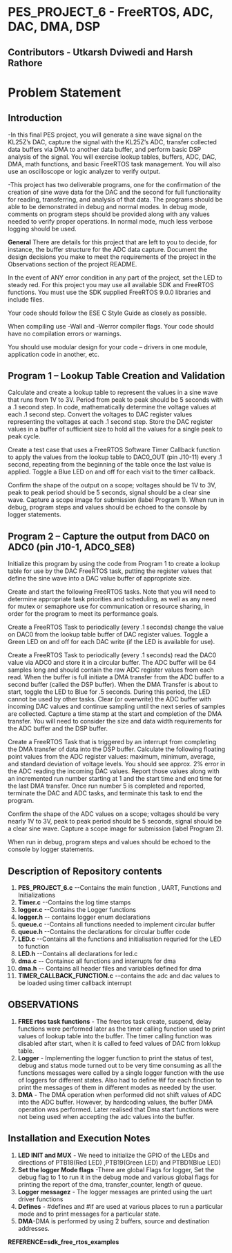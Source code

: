 # PES_PROJECT_6 - FreeRTOS, ADC, DAC, DMA, DSP

## Contributors - Utkarsh Dviwedi and Harsh Rathore
 
# Problem Statement 


## Introduction

-In this final PES project, you will generate a sine wave signal on the KL25Z’s DAC, capture the signal with the KL25Z’s ADC, transfer collected data buffers via DMA to another data buffer, and perform basic DSP analysis of the signal. You will exercise lookup tables, buffers, ADC, DAC, DMA, math functions, and basic FreeRTOS task management. You will also use an oscilloscope or logic analyzer to verify output.

-This project has two deliverable programs, one for the confirmation of the creation of sine wave data for the DAC and the second for full functionality for reading, transferring, and analysis of that data.
The programs should be able to be demonstrated in debug and normal modes. In debug mode, comments on program steps should be provided along with any values needed to verify proper operations. In normal mode, much less verbose logging should be used.

**General**
There are details for this project that are left to you to decide, for instance, the buffer structure for the ADC data capture. Document the design decisions you make to meet the requirements of the project in the Observations section of the project README.

In the event of ANY error condition in any part of the project, set the LED to steady red.
For this project you may use all available SDK and FreeRTOS functions. You must use the SDK supplied FreeRTOS 9.0.0 libraries and include files.

Your code should follow the ESE C Style Guide as closely as possible.

When compiling use -Wall and -Werror compiler flags. Your code should have no compilation errors or warnings.

You should use modular design for your code – drivers in one module, application code in another, etc.

## Program 1 – Lookup Table Creation and Validation

Calculate and create a lookup table to represent the values in a sine wave that runs from 1V to 3V. Period from peak to peak should be 5 seconds with a .1 second step. In code, mathematically determine the voltage values at each .1 second step. Convert the voltages to DAC register values representing the voltages at each .1 second step. Store the DAC register values in a buffer of sufficient size to hold all the values for a single peak to peak cycle.

Create a test case that uses a FreeRTOS Software Timer Callback function to apply the values from the lookup table to DAC0_OUT (pin J10-11) every .1 second, repeating from the beginning of the table once the last value is applied. Toggle a Blue LED on and off for each visit to the timer callback.

Confirm the shape of the output on a scope; voltages should be 1V to 3V, peak to peak period should be 5 seconds, signal should be a clear sine wave. Capture a scope image for submission (label Program 1).
When run in debug, program steps and values should be echoed to the console by logger statements.


## Program 2 – Capture the output from DAC0 on ADC0 (pin J10-1, ADC0_SE8)

Initialize this program by using the code from Program 1 to create a lookup table for use by the DAC FreeRTOS task, putting the register values that define the sine wave into a DAC value buffer of appropriate size.

Create and start the following FreeRTOS tasks. Note that you will need to determine appropriate task priorities and scheduling, as well as any need for mutex or semaphore use for communication or resource sharing, in order for the program to meet its performance goals.

Create a FreeRTOS Task to periodically (every .1 seconds) change the value on DAC0 from the lookup table buffer of DAC register values. Toggle a Green LED on and off for each DAC write (if the LED is available for use).

Create a FreeRTOS Task to periodically (every .1 seconds) read the DAC0 value via ADC0 and store it in a circular buffer. The ADC buffer will be 64 samples long and should contain the raw ADC register values from each read. When the buffer is full initiate a DMA transfer from the ADC buffer to a second buffer (called the DSP buffer). When the DMA Transfer is about to start, toggle the LED to Blue for .5 seconds. During this period, the LED cannot be used by other tasks. Clear (or overwrite) the ADC buffer with incoming DAC values and continue sampling until the next series of samples are collected. Capture a time stamp at the start and completion of the DMA transfer. You will need to consider the size and data width requirements for the ADC buffer and the DSP buffer.

Create a FreeRTOS Task that is triggered by an interrupt from completing the DMA transfer of data into the DSP buffer. Calculate the following floating point values from the ADC register values: maximum, minimum, average, and standard deviation of voltage levels. You should see approx. 2% error in the ADC reading the incoming DAC values. Report those values along with an incremented run number starting at 1 and the start time and end time for the last DMA transfer. Once run number 5 is completed and reported, terminate the DAC and ADC tasks, and terminate this task to end the program.

Confirm the shape of the ADC values on a scope; voltages should be very nearly 1V to 3V, peak to peak period should be 5 seconds, signal should be a clear sine wave. Capture a scope image for submission (label Program 2).

When run in debug, program steps and values should be echoed to the console by logger statements.

## Description of Repository contents

 1. **PES_PROJECT_6.c**   --Contains the main function , UART, Functions and Initializations
 2. **Timer.c**  --Contains the log time stamps  
 3. **logger.c**   --Contains the Logger functions 
 4. **logger.h** -- contains logger enum declarations
 5. **queue.c** --Contains all functions needed to implement circular buffer
 6. **queue.h** --Contains the declarations for circular buffer code
 7. **LED.c** --Contains all the functions and initialisation requried for the LED to function
 8. **LED.h** --Contains all declarations for led.c
 9. **dma.c** -- Containsc all functions and interrupts for dma
 10. **dma.h** -- Contains all header files and variables defined for dma
 11. **TIMER_CALLBACK_FUNCTION.c** --contains the adc and dac values to be loaded using timer callback interrupt
## OBSERVATIONS

 1. **FREE rtos task functions** - The freertos task create, suspend, delay functions were performed later as the timer calling function used to print values of lookup table into the buffer. The timer calling function was disabled after start, when it is called to feed values of DAC from lokkup table.
 2. **Logger** - Implementing the logger function to print the status of test, debug and status mode turned out to be very time consuming as all the functions messages were called by a single logger function with the use of loggers for different states. Also had to define #if for each finction to print the messages of them in different modes as needed by the user.
 3. **DMA** - The DMA operation when performed did not shift values of ADC into the ADC buffer. However, by hardcoding values, the buffer DMA operation was performed. Later realised that Dma start functions were not being used when accepting the adc values into the buffer.



## Installation and Execution Notes
 1. **LED INIT and MUX** - We need to initialize the GPIO of the LEDs and directions of PTB18(Red LED) ,PTB19(Green LED) and PTBD1(Blue LED)
 2. **Set the logger Mode flags** -There are global Flags for logger, Set the debug flag to 1 to run it in the debug mode and various global flags for printing the report of the dma, transfer_counter, length of queue.
 3. **Logger messagez** - The logger messages are printed using the uart driver functions
 4. **Defines** - #defines and #if are used at various places to run a particular mode and to print messages for a particular state.
 5. **DMA**-DMA is performed by using 2 buffers, source and destination addresses. 
 
 **REFERENCE=sdk_free_rtos_examples**
